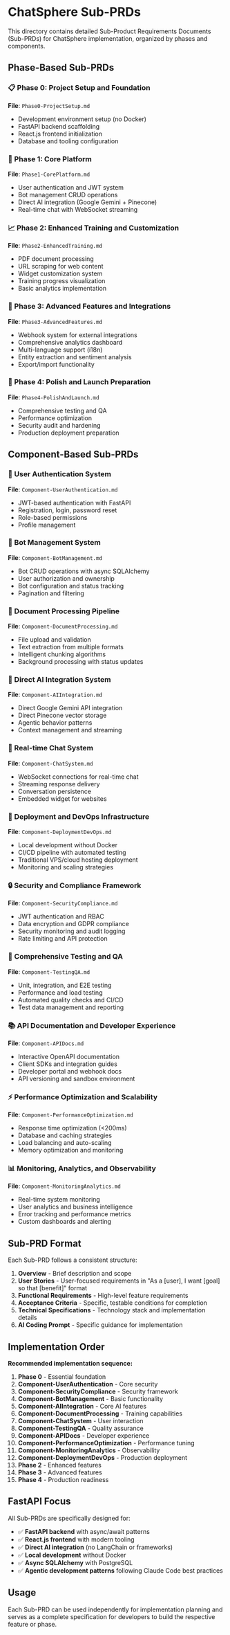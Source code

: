 # ChatSphere Sub-PRDs

This directory contains detailed Sub-Product Requirements Documents (Sub-PRDs) for ChatSphere implementation, organized by phases and components.

## Phase-Based Sub-PRDs

### 📋 Phase 0: Project Setup and Foundation
**File**: `Phase0-ProjectSetup.md`
- Development environment setup (no Docker)
- FastAPI backend scaffolding
- React.js frontend initialization
- Database and tooling configuration

### 🚀 Phase 1: Core Platform
**File**: `Phase1-CorePlatform.md`
- User authentication and JWT system
- Bot management CRUD operations
- Direct AI integration (Google Gemini + Pinecone)
- Real-time chat with WebSocket streaming

### 📈 Phase 2: Enhanced Training and Customization
**File**: `Phase2-EnhancedTraining.md`
- PDF document processing
- URL scraping for web content
- Widget customization system
- Training progress visualization
- Basic analytics implementation

### 🔧 Phase 3: Advanced Features and Integrations
**File**: `Phase3-AdvancedFeatures.md`
- Webhook system for external integrations
- Comprehensive analytics dashboard
- Multi-language support (i18n)
- Entity extraction and sentiment analysis
- Export/import functionality

### 🎯 Phase 4: Polish and Launch Preparation
**File**: `Phase4-PolishAndLaunch.md`
- Comprehensive testing and QA
- Performance optimization
- Security audit and hardening
- Production deployment preparation

## Component-Based Sub-PRDs

### 🔐 User Authentication System
**File**: `Component-UserAuthentication.md`
- JWT-based authentication with FastAPI
- Registration, login, password reset
- Role-based permissions
- Profile management

### 🤖 Bot Management System
**File**: `Component-BotManagement.md`
- Bot CRUD operations with async SQLAlchemy
- User authorization and ownership
- Bot configuration and status tracking
- Pagination and filtering

### 📄 Document Processing Pipeline
**File**: `Component-DocumentProcessing.md`
- File upload and validation
- Text extraction from multiple formats
- Intelligent chunking algorithms
- Background processing with status updates

### 🧠 Direct AI Integration System
**File**: `Component-AIIntegration.md`
- Direct Google Gemini API integration
- Direct Pinecone vector storage
- Agentic behavior patterns
- Context management and streaming

### 💬 Real-time Chat System
**File**: `Component-ChatSystem.md`
- WebSocket connections for real-time chat
- Streaming response delivery
- Conversation persistence
- Embedded widget for websites

### 🚀 Deployment and DevOps Infrastructure
**File**: `Component-DeploymentDevOps.md`
- Local development without Docker
- CI/CD pipeline with automated testing
- Traditional VPS/cloud hosting deployment
- Monitoring and scaling strategies

### 🔒 Security and Compliance Framework
**File**: `Component-SecurityCompliance.md`
- JWT authentication and RBAC
- Data encryption and GDPR compliance
- Security monitoring and audit logging
- Rate limiting and API protection

### 🧪 Comprehensive Testing and QA
**File**: `Component-TestingQA.md`
- Unit, integration, and E2E testing
- Performance and load testing
- Automated quality checks and CI/CD
- Test data management and reporting

### 📚 API Documentation and Developer Experience
**File**: `Component-APIDocs.md`
- Interactive OpenAPI documentation
- Client SDKs and integration guides
- Developer portal and webhook docs
- API versioning and sandbox environment

### ⚡ Performance Optimization and Scalability
**File**: `Component-PerformanceOptimization.md`
- Response time optimization (<200ms)
- Database and caching strategies
- Load balancing and auto-scaling
- Memory optimization and monitoring

### 📊 Monitoring, Analytics, and Observability
**File**: `Component-MonitoringAnalytics.md`
- Real-time system monitoring
- User analytics and business intelligence
- Error tracking and performance metrics
- Custom dashboards and alerting

## Sub-PRD Format

Each Sub-PRD follows a consistent structure:

1. **Overview** - Brief description and scope
2. **User Stories** - User-focused requirements in "As a [user], I want [goal] so that [benefit]" format
3. **Functional Requirements** - High-level feature requirements
4. **Acceptance Criteria** - Specific, testable conditions for completion
5. **Technical Specifications** - Technology stack and implementation details
6. **AI Coding Prompt** - Specific guidance for implementation

## Implementation Order

**Recommended implementation sequence:**

1. **Phase 0** - Essential foundation
2. **Component-UserAuthentication** - Core security
3. **Component-SecurityCompliance** - Security framework
4. **Component-BotManagement** - Basic functionality
5. **Component-AIIntegration** - Core AI features
6. **Component-DocumentProcessing** - Training capabilities
7. **Component-ChatSystem** - User interaction
8. **Component-TestingQA** - Quality assurance
9. **Component-APIDocs** - Developer experience
10. **Component-PerformanceOptimization** - Performance tuning
11. **Component-MonitoringAnalytics** - Observability
12. **Component-DeploymentDevOps** - Production deployment
13. **Phase 2** - Enhanced features
14. **Phase 3** - Advanced features
15. **Phase 4** - Production readiness

## FastAPI Focus

All Sub-PRDs are specifically designed for:
- ✅ **FastAPI backend** with async/await patterns
- ✅ **React.js frontend** with modern tooling
- ✅ **Direct AI integration** (no LangChain or frameworks)
- ✅ **Local development** without Docker
- ✅ **Async SQLAlchemy** with PostgreSQL
- ✅ **Agentic development patterns** following Claude Code best practices

## Usage

Each Sub-PRD can be used independently for implementation planning and serves as a complete specification for developers to build the respective feature or phase.